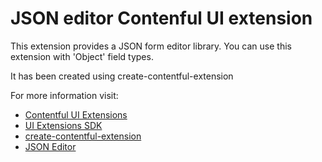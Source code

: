 # JSON editor Contenful UI extension

This extension provides a JSON form editor library. You can use this extension with 'Object' field types.

It has been created using create-contentful-extension

For more information visit:
 * [Contentful UI Extensions](https://www.contentful.com/developers/docs/extensibility/ui-extensions/)
 * [UI Extensions SDK](https://github.com/contentful/ui-extensions-sdk)
 * [create-contentful-extension](https://github.com/contentful/create-contentful-extension)
 * [JSON Editor](https://github.com/json-editor/json-editor)

